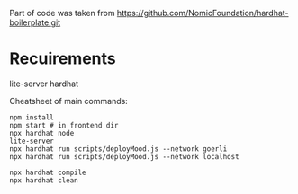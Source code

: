 Part of code was taken from https://github.com/NomicFoundation/hardhat-boilerplate.git

# Recuirements

lite-server
hardhat

Cheatsheet of main commands:

```
npm install
npm start # in frontend dir
npx hardhat node
lite-server
npx hardhat run scripts/deployMood.js --network goerli
npx hardhat run scripts/deployMood.js --network localhost

npx hardhat compile
npx hardhat clean
```